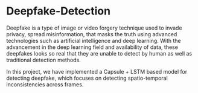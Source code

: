 # Deepfake-Detection

Deepfake is a type of image or video forgery technique used to invade privacy, spread misinformation, that masks the truth using advanced technologies such as artificial intelligence and deep learning. With the advancement in the deep learning field and availability of data, these deepfakes looks so real that they are unable to detect by human as well as traditional detection methods.

In this project, we have implemented a Capsule + LSTM based model for detecting deepfake, which focuses on detecting spatio-temporal inconsistencies across frames.
